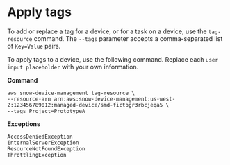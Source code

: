 # Apply tags<a name="sdm-cli-tag-resource"></a>

To add or replace a tag for a device, or for a task on a device, use the `tag-resource` command\. The `--tags` parameter accepts a comma\-separated list of `Key=Value` pairs\.

To apply tags to a device, use the following command\. Replace each `user input placeholder` with your own information\. 

**Command**

```
aws snow-device-management tag-resource \
--resource-arn arn:aws:snow-device-management:us-west-2:123456789012:managed-device/smd-fictbgr3rbcjeqa5 \
--tags Project=PrototypeA
```

**Exceptions**

```
AccessDeniedException
InternalServerException
ResourceNotFoundException
ThrottlingException
```